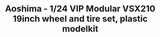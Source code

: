 ---
layout: product
title: "Aoshima - 1/24 VIP Modular VSX210 19inch wheel and tire set, plastic modelkit"
price: "TBA" 
desc: "N/A"
img_path: "/assets/img/AO52471.jpg"
brand: "N/A"
available: false
special_offer: false
new: false
soon: false
cat: "010000"
subcat: "013700"
subsubcat: "0N/A"
sifra: "AO52471"
popular: true
---